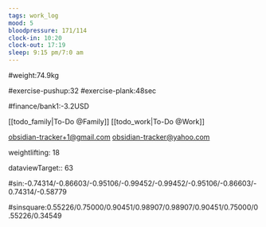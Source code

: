 ```yaml
---
tags: work_log
mood: 5
bloodpressure: 171/114
clock-in: 10:20
clock-out: 17:19
sleep: 9:15 pm/7:0 am
---
```


#weight:74.9kg

#exercise-pushup:32
#exercise-plank:48sec




#finance/bank1:-3.2USD

[[todo_family|To-Do @Family]]
[[todo_work|To-Do @Work]]

obsidian-tracker+1@gmail.com
obsidian-tracker@yahoo.com

weightlifting: 18

dataviewTarget:: 63

#sin:-0.74314/-0.86603/-0.95106/-0.99452/-0.99452/-0.95106/-0.86603/-0.74314/-0.58779

#sinsquare:0.55226/0.75000/0.90451/0.98907/0.98907/0.90451/0.75000/0.55226/0.34549


